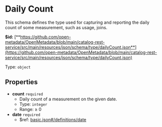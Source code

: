 # Daily Count

This schema defines the type used for capturing and reporting the daily count of some measurement, such as usage, joins.

**$id:** [**https://github.com/open-metadata/OpenMetadata/blob/main/catalog-rest-service/src/main/resources/json/schema/type/dailyCount.json**](https://github.com/open-metadata/OpenMetadata/blob/main/catalog-rest-service/src/main/resources/json/schema/type/dailyCount.json)

Type: `object`

## Properties

* **count** `required`
  * Daily count of a measurement on the given date.
  * Type: `integer`
  * Range:  ≥ 0
* **date** `required`
  * $ref: [basic.json\#/definitions/date](daily-count.md#basic.jsondefinitionsdate)

